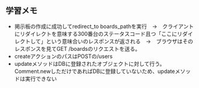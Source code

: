 ## 学習メモ

- 掲示板の作成に成功してredirect_to boards_pathを実行　→　クライアントにリダイレクトを意味する300番台のステータスコード且つ「ここにリダイレクトして」という意味合いのレスポンスが返される　→　ブラウザはそのレスポンスを見てGET /boardsのリクエストを送る。
- createアクションのパスはPOSTの/users
- updateメソッドはDBに登録されたオブジェクトに対して行う。Comment.newしただけであればDBに登録していないため、updateメソッドは実行できない

